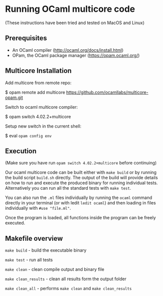 # Running OCaml multicore code

(These instructions have been tried and tested on MacOS and Linux)

## Prerequisites

* An OCaml compiler (http://ocaml.org/docs/install.html)
* OPam, the OCaml package manager (https://opam.ocaml.org/)

## Multicore Installation

Add multicore from remote repo:

$ opam remote add multicore https://github.com/ocamllabs/multicore-opam.git

Switch to ocaml multicore compiler:

$ opam switch 4.02.2+multicore

Setup new switch in the current shell:

$ eval `opam config env`

## Execution

(Make sure you have run `opam switch 4.02.2+multicore` before continuing)

Our ocaml multicore code can be built either with `make build` or by running the build
script `build.sh` directly. The output of the
build will provide details on how to run and execute the produced binary
for running individual tests. Alternatively you can run all the standard tests
with `make test`.

You can also run the `.ml` files individually by running the
`ocaml` command directly in your terminal (or with ledit `ledit ocaml`) and then
loading in files individually with `#use "file.ml"`.

Once the program is loaded, all functions inside the program can be freely
executed.

## Makefile overview

`make build` - build the executable binary

`make test` - run all tests

`make clean` - clean compile output and binary file

`make clean_results` - clean all results form the output folder

`make clean_all` - performs `make clean` and `make clean_results`
